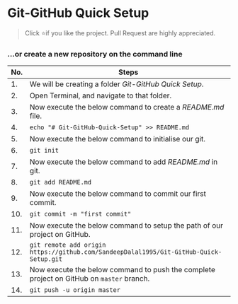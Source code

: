 # Git-GitHub Quick Setup

> Click :star:if you like the project. Pull Request are highly appreciated.

### …or create a new repository on the command line

| No. | Steps |
|----|----|
| 1. | We will be creating a folder *_Git-GitHub Quick Setup_*. |
| 2. | Open Terminal, and navigate to that folder. |
| 3. | Now execute the below command to create a *_README.md_* file. |
| 4. | ` echo "# Git-GitHub-Quick-Setup" >> README.md ` |
| 5. | Now execute the below command to initialise our git. |
| 6. | ` git init ` |
| 7. | Now execute the below command to add *_README.md_* in git. |
| 8. | ` git add README.md ` |
| 9. | Now execute the below command to commit our first commit. |
| 10. | ` git commit -m "first commit" ` |
| 11. | Now execute the below command to setup the path of our project on GitHub. |
| 12. | ` git remote add origin https://github.com/SandeepDalal1995/Git-GitHub-Quick-Setup.git ` |
| 13. | Now execute the below command to push the complete project on GitHub on `master` branch. |
| 14. | ` git push -u origin master ` |